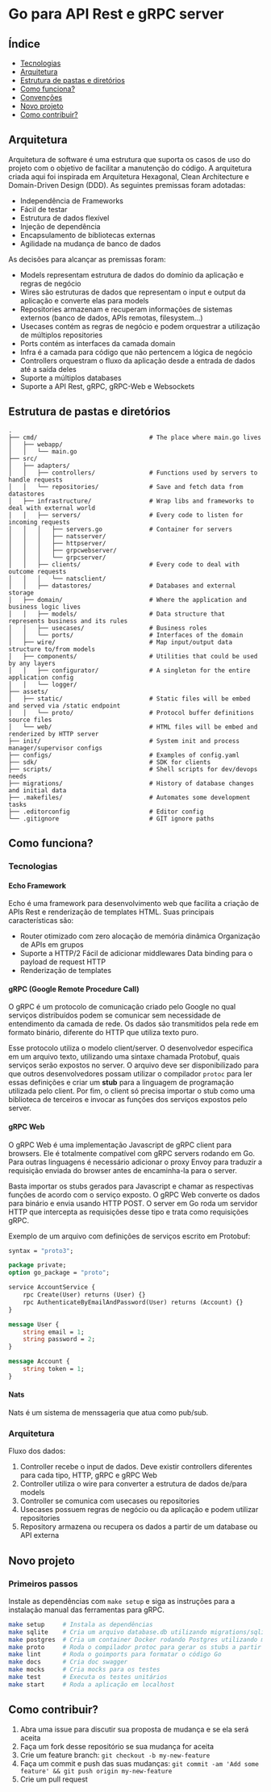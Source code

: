 # Go para API Rest e gRPC server

## Índice

- [Tecnologias](#tecnologias)
- [Arquitetura](#arquitetura)
- [Estrutura de pastas e diretórios](#estrutura-de-pastas-e-diretórios)
- [Como funciona?](#como-funciona)
- [Convenções](#convenções)
- [Novo projeto](#novo-projeto)
- [Como contribuir?](#como-contribuir)


## Arquitetura

Arquitetura de software é uma estrutura que suporta os casos de uso do projeto
com o objetivo de facilitar a manutenção do código.
A arquitetura criada aqui foi inspirada em Arquitetura Hexagonal, Clean Architecture 
e Domain-Driven Design (DDD). As seguintes premissas foram adotadas:

- Independência de Frameworks
- Fácil de testar
- Estrutura de dados flexível
- Injeção de dependência
- Encapsulamento de bibliotecas externas
- Agilidade na mudança de banco de dados

As decisões para alcançar as premissas foram:

- Models representam estrutura de dados do domínio da aplicação e regras de negócio
- Wires são estruturas de dados que representam o input e output da aplicação e converte elas para models
- Repositories armazenam e recuperam informações de sistemas externos (banco de dados, APIs remotas, filesystem...)
- Usecases contém as regras de negócio e podem orquestrar a utilização de múltiplos repositories
- Ports contém as interfaces da camada domain
- Infra é a camada para código que não pertencem a lógica de negócio
- Controllers orquestram o fluxo da aplicação desde a entrada de dados até a saída deles
- Suporte a múltiplos databases
- Suporte a API Rest, gRPC, gRPC-Web e Websockets


## Estrutura de pastas e diretórios

```
.
├── cmd/                               # The place where main.go lives
│   ├── webapp/
│   │   └── main.go
├── src/
│   ├── adapters/
│   │   ├── controllers/               # Functions used by servers to handle requests
│   │   └── repositories/              # Save and fetch data from datastores
│   ├── infrastructure/                # Wrap libs and frameworks to deal with external world
│   │   ├── servers/                   # Every code to listen for incoming requests
│   │   │   ├── servers.go             # Container for servers
│   │   │   ├── natsserver/
│   │   │   ├── httpserver/
│   │   │   ├── grpcwebserver/
│   │   │   └── grpcserver/
│   │   ├── clients/                   # Every code to deal with outcome requests
│   │   │   └── natsclient/
│   │   ├── datastores/                # Databases and external storage
│   ├── domain/                        # Where the application and business logic lives
│   │   ├── models/                    # Data structure that represents business and its rules
│   │   ├── usecases/                  # Business roles
│   │   └── ports/                     # Interfaces of the domain
│   ├── wire/                          # Map input/output data structure to/from models
│   ├── components/                    # Utilities that could be used by any layers
│   │   ├── configurator/              # A singleton for the entire application config
│   │   └── logger/
├── assets/                            
│   ├── static/                        # Static files will be embed and served via /static endpoint
│   │   └── proto/                     # Protocol buffer definitions source files
│   └── web/                           # HTML files will be embed and renderized by HTTP server
├── init/                              # System init and process manager/supervisor configs
├── configs/                           # Examples of config.yaml
├── sdk/                               # SDK for clients
├── scripts/                           # Shell scripts for dev/devops needs
├── migrations/                        # History of database changes and initial data
├── .makefiles/                        # Automates some development tasks
├── .editorconfig                      # Editor config
└── .gitignore                         # GIT ignore paths
```

## Como funciona?

### Tecnologias

#### Echo Framework

Echo é uma framework para desenvolvimento web que facilita a criação de APIs
Rest e renderização de templates HTML.  Suas principais características são:

- Router otimizado com zero alocação de memória dinâmica Organização de APIs em grupos
- Suporte a HTTP/2 Fácil de adicionar middlewares Data binding para o payload de request HTTP
- Renderização de templates

#### gRPC (Google Remote Procedure Call)

O gRPC é um protocolo de comunicação criado pelo Google no qual serviços
distribuídos podem se comunicar sem necessidade de entendimento da camada de
rede.  Os dados são transmitidos pela rede em formato binário, diferente do
HTTP que utiliza texto puro.  

Esse protocolo utiliza o modelo client/server. O desenvolvedor especifica em um
arquivo texto, utilizando uma sintaxe chamada Protobuf, quais serviços serão
expostos no server.  O arquivo deve ser disponibilizado para que outros
desenvolvedores possam utilizar o compilador `protoc` para ler essas definições
e criar um **stub** para a linguagem de programação utilizada pelo client.  Por
fim, o client só precisa importar o stub como uma biblioteca de terceiros e
invocar as funções dos serviços expostos pelo server.

#### gRPC Web

O gRPC Web é uma implementação Javascript de gRPC client para browsers.  Ele é
totalmente compatível com gRPC servers rodando em Go. Para outras linguagens é
necessário adicionar o proxy Envoy para traduzir a requisição enviada do
browser antes de encaminha-la para o server.

Basta importar os stubs gerados para Javascript e chamar as respectivas funções
de acordo com o serviço exposto. O gRPC Web converte os dados para binário e
envia usando HTTP POST. O server em Go roda um servidor HTTP que intercepta as
requisições desse tipo e trata como requisições gRPC.

Exemplo de um arquivo com definições de serviços escrito em Protobuf:

```proto
syntax = "proto3";

package private;
option go_package = "proto";

service AccountService {
    rpc Create(User) returns (User) {}
    rpc AuthenticateByEmailAndPassword(User) returns (Account) {}
}

message User {
    string email = 1;
    string password = 2;
}

message Account {
    string token = 1;
}
```

#### Nats

Nats é um sistema de menssageria que atua como pub/sub.

### Arquitetura

Fluxo dos dados:

1. Controller recebe o input de dados. Deve existir controllers diferentes para cada tipo, HTTP, gRPC e gRPC Web
2. Controller utiliza o wire para converter a estrutura de dados de/para models
3. Controller se comunica com usecases ou repositories
4. Usecases possuem regras de negócio ou da aplicação e podem utilizar repositories
5. Repository armazena ou recupera os dados a partir de um database ou API externa

## Novo projeto

### Primeiros passos

Instale as dependências com `make setup` e siga as instruções para a instalação manual das ferramentas para gRPC.

```sh
make setup     # Instala as dependências
make sqlite    # Cria um arquivo database.db utilizando migrations/sqlite/schema.sql
make postgres  # Cria um container Docker rodando Postgres utilizando migrations/postgres/schema.sql
make proto     # Roda o compilador protoc para gerar os stubs a partir do assets/static/main.proto
make lint      # Roda o goimports para formatar o código Go
make docs      # Cria doc swagger
make mocks     # Cria mocks para os testes
make test      # Executa os testes unitários
make start     # Roda a aplicação em localhost
```

## Como contribuir?

1. Abra uma issue para discutir sua proposta de mudança e se ela será aceita
2. Faça um fork desse repositório se sua mudança for aceita
3. Crie um feature branch: `git checkout -b my-new-feature`
4. Faça um commit e push das suas mudanças: `git commit -am 'Add some feature' && git push origin my-new-feature`
5. Crie um pull request
